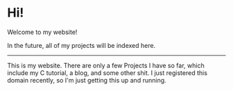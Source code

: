 # Hi!

Welcome to my website!

In the future, all of my projects will be indexed here.

***

This is my website. There are only a few Projects I have so far, which include my C tutorial, a blog, and some other shit. I just registered this domain recently, so I'm just getting this up and running.
